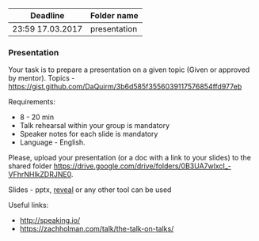 | Deadline  | Folder name |
|-----------|-------------|
| 23:59 17.03.2017 | presentation |

### Presentation

Your task is to prepare a presentation on a given topic (Given or approved by mentor). Topics - https://gist.github.com/DaQuirm/3b6d585f3556039117576854ffd977eb 

Requirements:
* 8 - 20 min
* Talk rehearsal within your group is mandatory
* Speaker notes for each slide is mandatory
* Language - English.

Please, upload your presentation (or a doc with a link to your slides) to the shared folder https://drive.google.com/drive/folders/0B3UA7wlxcI_-VFhrNHlkZDRJNE0.

Slides - pptx, [reveal](https://github.com/hakimel/reveal.js/) or any other tool can be used

Useful links:
* http://speaking.io/ 
* https://zachholman.com/talk/the-talk-on-talks/

